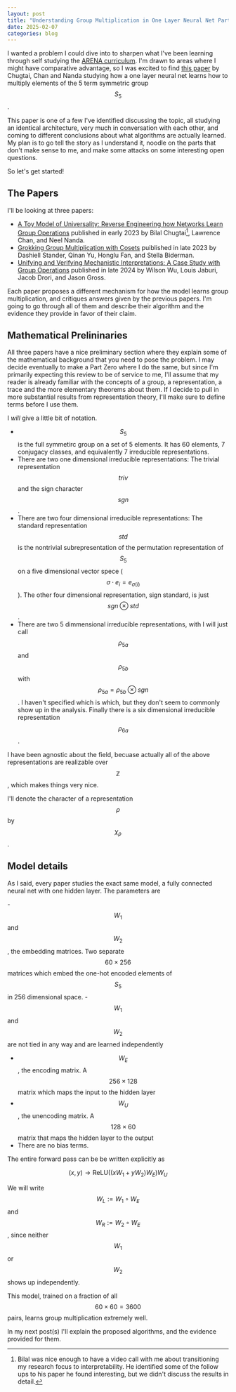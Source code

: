 ```yaml
---
layout: post
title: "Understanding Group Multiplication in One Layer Neural Net Part I."
date: 2025-02-07
categories: blog
---
```


I wanted a problem I could dive into to sharpen what I've been learning through self studying the [ARENA curriculum](https://arena-chapter0-fundamentals.streamlit.app/).  I'm drawn to areas where I might have comparative advantage, so I was excited to find [this paper](https://proceedings.mlr.press/v202/chughtai23a.html) by Chugtai, Chan and Nanda studying how a one layer neural net learns how to multiply elements of the 5 term symmetric group $$S_5$$.

This paper is one of a few I've identified discussing the topic, all studying an identical architecture, very much in conversation with each other, and coming to different conclusions about what algorithms are actually learned. My plan is to go tell the story as I understand it, noodle on the parts that don't make sense to me, and make some attacks on some interesting open questions.

So let's get started!

## The Papers

I'll be looking at three papers:
- [A Toy Model of Universality: Reverse Engineering how Networks Learn Group Operations](https://proceedings.mlr.press/v202/chughtai23a/chughtai23a.pdf) published in early 2023 by Bilal Chugtai[^1], Lawrence Chan, and Neel Nanda.
- [Grokking Group Multiplication with Cosets](https://arxiv.org/abs/2312.06581) puiblished in late 2023 by Dashiell Stander, Qinan Yu, Honglu Fan, and Stella Biderman.
- [Unifying and Verifying Mechanistic Interpretations: A Case Study with Group Operations](https://arxiv.org/abs/2410.07476v2) published in late 2024 by Wilson Wu, Louis Jaburi, Jacob Drori, and Jason Gross.

Each paper proposes a different mechanism for how the model learns group multiplication, and critiques answers given by the previous papers. I'm going to go through all of them and describe their algorithm and the evidence they provide in favor of their claim.

## Mathematical Prelininaries

All three papers have a nice preliminary section where they explain some of the mathematical background that you need to pose the problem. I may decide eventually to make a Part Zero where I do the same, but since I'm primarily expecting this review to be of service to me, I'll assume that my reader is already familiar with the concepts of a group, a representation, a trace and the more elementary theorems about them. If I decide to pull in more substantial results from representation theory, I'll make sure to define terms before I use them.

I *will* give a little bit of notation.
- $$S_5$$ is the full symmetirc group on a set of 5 elements. It has 60 elements, 7 conjugacy classes, and equivalently 7 irreducible representations.
- There are two one dimensional  irreducible representations: The trivial representation $$triv$$ and the sign character $$sgn$$.
- There are two four dimensional irreducible representations: The standard representation $$std$$ is the nontrivial subrepresentation of the permutation representation of $$S_5$$ on a five dimensional vector spece ($$\sigma\cdot e_i = e_{\sigma(i)}$$). The other four dimensional representation, sign standard, is just $$sgn\otimes std$$.
- There are two 5 dimmensional irreducible representations, with I will just call $$\rho_{5a}$$ and $$\rho_{5b}$$ with $$\rho_{5a} = \rho_{5b}\otimes sgn$$. I haven't specified which is which, but they don't seem to commonly show up in the analysis.  Finally there is a six dimensional irreducible representation $$\rho_{6a}$$.

I have been agnostic about the field, becuase actually all of the above representations are realizable over $$\mathbb{Z}$$, which makes things very nice. 

I'll denote the character of a representation $$\rho$$ by $$\chi_\rho$$. 

## Model details

As I said, every paper studies the exact same model, a fully connected neural net with one hidden layer. The parameters are

-$$W_1$$ and $$W_2$$, the embedding matrices. Two separate $$60\times 256$$ matrices  which embed the one-hot encoded elements of $$S_5$$ in 256 dimensional space.
    - $$W_1$$ and $$W_2$$ are not tied in any way and are learned independently
- $$W_E$$, the encoding matrix. A $$256\times 128$$ matrix which maps the input to the hidden layer
- $$W_U$$, the unencoding matrix. A $$128\times 60$$ matrix that maps the hidden layer to the output
- There are no bias terms.

The entire forward pass can be be written explicitly as 

$$(x,y)\to \text{ReLU}((xW_1 + yW_2)W_E)W_U$$

We will write $$W_L := W_1 \circ W_E$$ and $$W_R := W_2\circ W_E$$, since neither $$W_1$$ or $$W_2$$ shows up independently.

This model, trained on a fraction of all $$60\times 60 = 3600$$ pairs, learns group multiplication extremely well.

In my next post(s) I'll explain the proposed algorithms, and the evidence provided for them.


[^1]: Bilal was nice enough to have a video call with me about transitioning my research focus to interpretability. He identified some of the follow ups to his paper he found interesting, but we didn't discuss the results in detail.